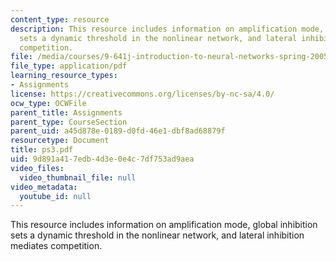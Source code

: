 ```yaml
---
content_type: resource
description: This resource includes information on amplification mode, global inhibition
  sets a dynamic threshold in the nonlinear network, and lateral inhibition mediates
  competition.
file: /media/courses/9-641j-introduction-to-neural-networks-spring-2005/9d891a417edb4d3e0e4c7df753ad9aea_ps3.pdf
file_type: application/pdf
learning_resource_types:
- Assignments
license: https://creativecommons.org/licenses/by-nc-sa/4.0/
ocw_type: OCWFile
parent_title: Assignments
parent_type: CourseSection
parent_uid: a45d878e-0189-d0fd-46e1-dbf8ad68879f
resourcetype: Document
title: ps3.pdf
uid: 9d891a41-7edb-4d3e-0e4c-7df753ad9aea
video_files:
  video_thumbnail_file: null
video_metadata:
  youtube_id: null
---
```

This resource includes information on amplification mode, global inhibition sets a dynamic threshold in the nonlinear network, and lateral inhibition mediates competition.